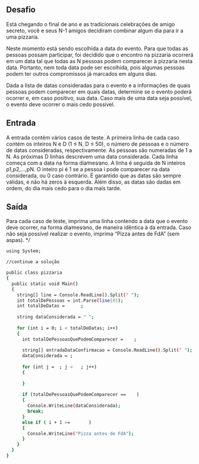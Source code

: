 ## Desafio

Está chegando o final de ano e as tradicionais celebrações de amigo secreto,
você e seus N-1 amigos decidiram combinar algum dia para ir a uma pizzaria.

Neste momento está sendo escolhida a data do evento. Para que todas as pessoas
possam participar, foi decidido que o encontro na pizzaria ocorrerá em um data
tal que todas as N pessoas podem comparecer à pizzaria nesta data. Portanto,
nem toda data pode ser escolhida, pois algumas pessoas podem ter outros
compromissos já marcados em alguns dias.

Dada a lista de datas consideradas para o evento e a informações de quais
pessoas podem comparecer em quais datas, determine se o evento poderá ocorrer
e, em caso positivo, sua data. Caso mais de uma data seja possível, o evento
deve ocorrer o mais cedo possível.

## Entrada

A entrada contém vários casos de teste. A primeira linha de cada caso contém
os inteiros N e D (1 ≤ N, D ≤ 50), o número de pessoas e o número de datas
consideradas, respectivamente. As pessoas são numeradas de 1 a N. As próximas
D linhas descrevem uma data considerada. Cada linha começa com a data na
forma dia∕mes∕ano. A linha é seguida de N inteiros p1,p2,...,pN. O inteiro
pi é 1 se a pessoa i pode comparecer na data considerada, ou 0 caso contrário.
É garantido que as datas são sempre válidas, e não há zeros à esquerda.
Além disso, as datas são dadas em ordem, do dia mais cedo para o dia mais tarde.

## Saída

Para cada caso de teste, imprima uma linha contendo a data que o evento deve
ocorrer, na forma dia∕mes∕ano, de maneira idêntica à da entrada. Caso não
seja possível realizar o evento, imprima “Pizza antes de FdA” (sem aspas). */

```bash
using System;

//continue a solução

public class pizzaria
{
  public static void Main()
  {
    string[] line = Console.ReadLine().Split(" ");
    int totalDePessoas = int.Parse(line[0]);
    int totalDeDatas =      ;
    
    string dataConsiderada = " ";
    
    for (int i = 0; i < totalDeDatas; i++)
    {
      int totalDePessoasQuePodemComparecer =    ;
      
      string[] entradaDataConfirmacao = Console.ReadLine().Split(" ");
      dataConsiderada = ;
      
      for (int j =  ; j <   ; j++)
      {
        
      }
      
      if (totalDePessoasQuePodemComparecer ==    )
      {
        Console.WriteLine(dataConsiderada);
        break;
      } 
      else if ( i + 1 >=       )
      {
        Console.WriteLine("Pizza antes de FdA");
      }
    }
  }
}
```